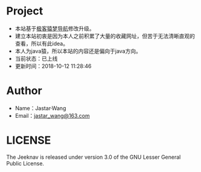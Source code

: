 # Project
- 本站基于[极客猿梦导航](http://www.zcbboke.com)修改升级。
- 建立本站初衷是因为本人之前积累了大量的收藏网址，但苦于无法清晰直观的查看，所以有此idea。
- 本人为java猿，所以本站的内容还是偏向于java方向。
- 当前状态：已上线
- 更新时间：2018-10-12 11:28:46

# Author
- Name：Jastar·Wang
- Email：jastar_wang@163.com

# LICENSE
The Jeeknav is released under version 3.0 of the GNU Lesser General Public License.
